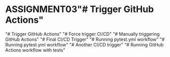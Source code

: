 # ASSIGNMENT03"# Trigger GitHub Actions" 
"# Trigger GitHub Actions" 
"# Force trigger CI/CD" 
"# Manually triggering GitHub Actions" 
"# Final CI/CD Trigger" 
"# Running pytest.yml workflow" 
"# Running pytest.yml workflow" 
"# Another CI/CD trigger" 
"# Running GitHub Actions workflow with tests" 
